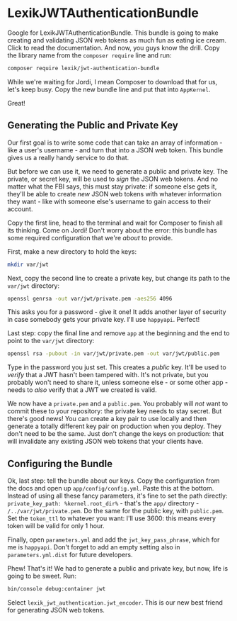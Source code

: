 # LexikJWTAuthenticationBundle

Google for LexikJWTAuthenticationBundle. This bundle is going to make creating and
validating JSON web tokens as much fun as eating ice cream. Click to read the
documentation. And now, you guys know the drill. Copy the library name from the
`composer require` line and run:

```bash
composer require lexik/jwt-authentication-bundle
```

While we're waiting for Jordi, I mean Composer to download that for us, let's keep
busy. Copy the new bundle line and put that into `AppKernel`.

Great!

## Generating the Public and Private Key

Our first goal is to write some code that can take an array of information - like
a user's username - and turn that into a JSON web token. This bundle gives us a
really handy service to do that. 

But before we can use it, we need to generate a public and private key. The private,
or secret key, will be used to *sign* the JSON web tokens. And no matter what the FBI
says, this must stay private: if someone else gets it, they'll be able to create
*new* JSON web tokens with whatever information they want - like with someone else's
username to gain access to their account. 

Copy the first line, head to the terminal and wait for Composer to finish all its
thinking. Come on Jordi! Don't worry about the error: this bundle has some required
configuration that we're *about* to provide.

First, make a new directory to hold the keys:

```bash
mkdir var/jwt
```

Next, copy the second line to create a private key, but change its path to the
`var/jwt` directory:

```bash
openssl genrsa -out var/jwt/private.pem -aes256 4096
```

This asks you for a password - give it one! It adds another layer of security in case
somebody gets your private key. I'll use `happyapi`. Perfect!

Last step: copy the final line and remove `app` at the beginning and the end to point
to the `var/jwt` directory:

```bash
openssl rsa -pubout -in var/jwt/private.pem -out var/jwt/public.pem
```

Type in the password you just set. This creates a *public* key. It'll be used to
*verify* that a JWT hasn't been tampered with. It's not private, but you probably
won't need to share it, unless someone else - or some other app - needs to *also*
verify that a JWT we created is valid.

We now have a `private.pem` and a `public.pem`. You probably will *not* want to commit
these to your repository: the private key needs to stay secret. But there's good news!
You can create a key pair to use locally and then generate a totally different key
pair on production when you deploy. They don't need to be the same. Just don't change
the keys on production: that will invalidate any existing JSON web tokens that your
clients have.

## Configuring the Bundle

Ok, last step: tell the bundle about our keys. Copy the configuration from the docs
and open up `app/config/config.yml`. Paste this at the bottom. Instead of using
all these fancy parameters, it's fine to set the path directly: `private_key_path: %kernel.root_dir%` -
that's the `app/` directory - `/../var/jwt/private.pem`. Do the same for the public
key, with `public.pem`. Set the `token_ttl` to whatever you want: I'll use 3600:
this means every token will be valid for only 1 hour.

Finally, open `parameters.yml` and add the `jwt_key_pass_phrase`, which for me is
`happyapi`. Don't forget to add an empty setting also in `parameters.yml.dist` for
future developers.

Phew! That's it! We had to generate a public and private key, but now, life is going
to be sweet. Run:

```bash
bin/console debug:container jwt
```

Select `lexik_jwt_authentication.jwt_encoder`. This is our new best friend for generating
JSON web tokens.
